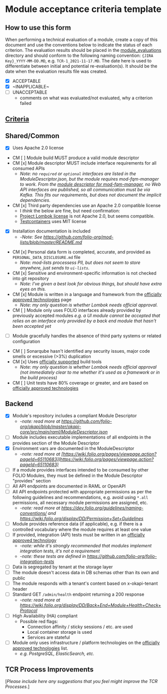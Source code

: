 # Module acceptance criteria template

## How to use this form
When performing a technical evaluation of a module, create a copy of this document and use the conventions below to indicate the status of each criterion.  The evaluation results should be placed in the [module_evaluations](https://github.com/folio-org/tech-council/tree/master/module_evaluations) directory and should conform to the following naming convention: `{JIRA Key}_YYYY-MM-DD.MD`, e.g. `TCR-1_2021-11-17.MD`.  The date here is used to differentiate between initial and potential re-evaluation(s).  It should be the date when the evaluation results file was created.

* [x] ACCEPTABLE
* [x] ~INAPPLICABLE~
* [ ] UNACCEPTABLE
  * comments on what was evaluated/not evaluated, why a criterion failed

## [Criteria](https://github.com/folio-org/tech-council/blob/7b10294a5c1c10c7e1a7c5b9f99f04bf07630f06/MODULE_ACCEPTANCE_CRITERIA.MD)

## Shared/Common
* [x] Uses Apache 2.0 license
* CM [ ] Module build MUST produce a valid module descriptor
* CM [x] Module descriptor MUST include interface requirements for all consumed APIs
  * _Note: no `required` or `optional` interfaces are listed in the ModuleDescriptor.json, but the module requires mod-fqm-manager to work. From the [module descriptor for mod-fqm-manager](https://github.com/folio-org/mod-fqm-manager/blob/63cd20e91a7b418e0ff38608588d0cb4eb0a3ef0/descriptors/ModuleDescriptor-template.json), no Web API interfaces are published, so all communication must be via Kafka. This fits our requirements, but does not document the implicit dependencies._
* CM [x] Third party dependencies use an Apache 2.0 compatible license
  * I _think_ the below are fine, but need confirmation:
  * [Project Lombok license](https://github.com/projectlombok/lombok/blob/master/LICENSE) is not Apache 2.0, but seems compatible.
  * [Testcontainers](https://raw.githubusercontent.com/testcontainers/testcontainers-java/main/LICENSE)  uses MIT license
* [x] Installation documentation is included
  * -_Note: See https://github.com/folio-org/mod-lists/blob/master/README.md_
* CM [x] Personal data form is completed, accurate, and provided as `PERSONAL_DATA_DISCLOSURE.md` file
  * _Note: mod-lists processess PII, but does not seem to store anywhere, just sends to `ui-lists`._
* CM [x] Sensitive and environment-specific information is not checked into git repository
  * _Note: I've given a best look for obvious things, but should have extra eyes on this._
* CM [x] Module is written in a language and framework from the [officially approved technologies](https://wiki.folio.org/display/TC/Officially+Supported+Technologies) page
  * _Note: my only question is whether Lombok needs official approval._
* CM [ ] Module only uses FOLIO interfaces already provided by previously accepted modules _e.g. a UI module cannot be accepted that relies on an interface only provided by a back end module that hasn't been accepted yet_
* [ ] Module gracefully handles the absence of third party systems or related configuration
* CM [ ] Sonarqube hasn't identified any security issues, major code smells or excessive (>3%) duplication
* CM [x] Uses [officially supported](https://wiki.folio.org/display/TC/Officially+Supported+Technologies) build tools
  * _Note: my only question is whether Lombok needs official approval (not immediately clear to me whether it's used as a framework or in the build process)_
* CM [ ] Unit tests have 80% coverage or greater, and are based on [officially approved technologies](https://wiki.folio.org/display/TC/Officially+Supported+Technologies)

## Backend
* [x] Module's repository includes a compliant Module Descriptor
  * -_note: read more at https://github.com/folio-org/okapi/blob/master/okapi-core/src/main/raml/ModuleDescriptor.json_
* [ ] Module includes executable implementations of all endpoints in the provides section of the Module Descriptor
* [x] Environment vars are documented in the ModuleDescriptor
  * -_note: read more at [https://wiki.folio.org/pages/viewpage.action?pageId=65110683](https://wiki.folio.org/pages/viewpage.action?pageId=65110683)_
* [ ] If a module provides interfaces intended to be consumed by other FOLIO Modules, they must be defined in the Module Descriptor "provides" section
* [ ] All API endpoints are documented in RAML or OpenAPI
* [ ] All API endpoints protected with appropriate permissions as per the following guidelines and recommendations, e.g. avoid using `*.all` permissions, all necessary module permissions are assigned, etc.
  * -_note: read more at https://dev.folio.org/guidelines/naming-conventions/ and https://wiki.folio.org/display/DD/Permission+Set+Guidelines_
* [ ] Module provides reference data (if applicable), e.g. if there is a controlled vocabulary where the module requires at least one value
* [ ] If provided, integration (API) tests must be written in an [officially approved technology](https://wiki.folio.org/display/TC/Officially+Supported+Technologies)
  * -_note: while it's strongly recommended that modules implement integration tests, it's not a requirement_
  * -_note: these tests are defined in https://github.com/folio-org/folio-integration-tests_
* [ ] Data is segregated by tenant at the storage layer
* [ ] The module doesn't access data in DB schemas other than its own and public
* [ ] The module responds with a tenant's content based on x-okapi-tenant header
* [ ] Standard GET `/admin/health` endpoint returning a 200 response
  * -_note: read more at https://wiki.folio.org/display/DD/Back+End+Module+Health+Check+Protocol_
* [ ] High Availability (HA) compliant
  * Possible red flags:
    * Connection affinity / sticky sessions / etc. are used
    * Local container storage is used
    * Services are stateful
* [ ] Module only uses infrastructure / platform technologies on the [officially approved technologies](https://wiki.folio.org/display/TC/Officially+Supported+Technologies) list.
  * _e.g. PostgreSQL, ElasticSearch, etc._

## TCR Process Improvements
[_Please include here any suggestions that you feel might improve the TCR Processes._]
